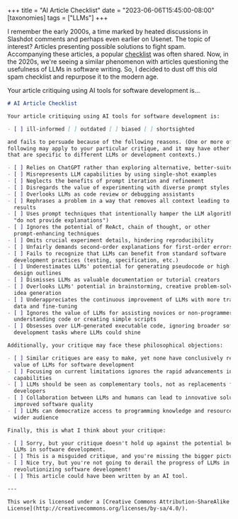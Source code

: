 +++
title = "AI Article Checklist"
date = "2023-06-06T15:45:00-08:00"
[taxonomies]
tags = ["LLMs"]
+++

I remember the early 2000s, a time marked by heated discussions in Slashdot comments and perhaps
even earlier on Usenet. The topic of interest? Articles presenting possible solutions to fight spam.
Accompanying these articles, a popular [checklist](https://craphound.com/spamsolutions.txt) was
often shared. Now, in the 2020s, we're seeing a similar phenomenon with articles questioning the
usefulness of LLMs in software writing. So, I decided to dust off this old spam checklist and
repurpose it to the modern age.

Your article critiquing using AI tools for software development is...

<!-- more -->

```markdown
# AI Article Checklist

Your article critiquing using AI tools for software development is:

- [ ] ill-informed [ ] outdated [ ] biased [ ] shortsighted

and fails to persuade because of the following reasons. (One or more of the
following may apply to your particular critique, and it may have other flaws
that are specific to different LLMs or development contexts.)

- [ ] Relies on ChatGPT rather than exploring alternative, better-suited LLMs
- [ ] Misrepresents LLM capabilities by using single-shot examples
- [ ] Neglects the benefits of prompt iteration and refinement
- [ ] Disregards the value of experimenting with diverse prompt styles
- [ ] Overlooks LLMs as code review or debugging assistants
- [ ] Rephrases a problem in a way that removes all context leading to bad
  results
- [ ] Uses prompt techniques that intentionally hamper the LLM algorithm (like
  "do not provide explanations")
- [ ] Ignores the potential of ReAct, chain of thought, or other
  prompt-enhancing techniques
- [ ] Omits crucial experiment details, hindering reproducibility
- [ ] Unfairly demands second-order explanations for first-order errors
- [ ] Fails to recognize that LLMs can benefit from standard software
  development practices (testing, specification, etc.)
- [ ] Underestimates LLMs' potential for generating pseudocode or high-level
  design outlines
- [ ] Dismisses LLMs as valuable documentation or tutorial creators
- [ ] Overlooks LLMs' potential in brainstorming, creative problem-solving, or
  idea generation
- [ ] Underappreciates the continuous improvement of LLMs with more training
  data and fine-tuning
- [ ] Ignores the value of LLMs for assisting novices or non-programmers in
  understanding code or creating simple scripts
- [ ] Obsesses over LLM-generated executable code, ignoring broader software
  development tasks where LLMs could shine

Additionally, your critique may face these philosophical objections:

- [ ] Similar critiques are easy to make, yet none have conclusively refuted the
  value of LLMs for software development
- [ ] Focusing on current limitations ignores the rapid advancements in LLM
  capabilities
- [ ] LLMs should be seen as complementary tools, not as replacements for human
  developers
- [ ] Collaboration between LLMs and humans can lead to innovative solutions and
  improved software quality
- [ ] LLMs can democratize access to programming knowledge and resources for a
  wider audience

Finally, this is what I think about your critique:

- [ ] Sorry, but your critique doesn't hold up against the potential benefits of
  LLMs in software development.
- [ ] This is a misguided critique, and you're missing the bigger picture.
- [ ] Nice try, but you're not going to derail the progress of LLMs in
  revolutionizing software development!
- [ ] This article could have been written by an AI tool.

---

This work is licensed under a [Creative Commons Attribution-ShareAlike 4.0 International
License](http://creativecommons.org/licenses/by-sa/4.0/).
```
